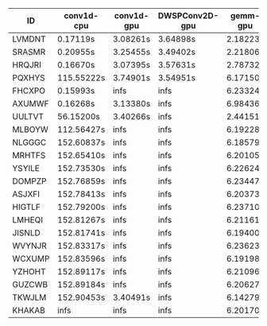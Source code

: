 |ID|conv1d-cpu|conv1d-gpu|DWSPConv2D-gpu|gemm-gpu|avg|
|-|-|-|-|-|-|
|LVMDNT|0.17119s|3.08261s|3.64898s|2.18223s|2.27125s|
|SRASMR|0.20955s|3.25455s|3.49402s|2.21806s|2.29405s|
|HRQJRI|0.16670s|3.07395s|3.57631s|2.78732s|2.40107s|
|PQXHYS|115.55222s|3.74901s|3.54951s|6.17150s|32.25556s|
|FHCXPO|0.15993s|infs|infs|6.23324s|infs|
|AXUMWF|0.16268s|3.13380s|infs|6.98436s|infs|
|UULTVT|56.15200s|3.40266s|infs|2.44151s|infs|
|MLBOYW|112.56427s|infs|infs|6.19228s|infs|
|NLGGGC|152.60837s|infs|infs|6.18579s|infs|
|MRHTFS|152.65410s|infs|infs|6.20105s|infs|
|YSYILE|152.73530s|infs|infs|6.22624s|infs|
|DOMPZP|152.76859s|infs|infs|6.23447s|infs|
|ASJXFI|152.78413s|infs|infs|6.20373s|infs|
|HIGTLF|152.79200s|infs|infs|6.23710s|infs|
|LMHEQI|152.81267s|infs|infs|6.21161s|infs|
|JISNLD|152.81741s|infs|infs|6.19400s|infs|
|WVYNJR|152.83317s|infs|infs|6.23623s|infs|
|WCXUMP|152.83596s|infs|infs|6.19198s|infs|
|YZHOHT|152.89117s|infs|infs|6.21096s|infs|
|GUZCWB|152.89184s|infs|infs|6.20627s|infs|
|TKWJLM|152.90453s|3.40491s|infs|6.14279s|infs|
|KHAKAB|infs|infs|infs|6.20170s|infs|
